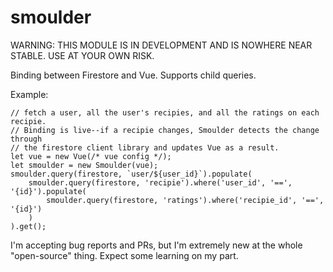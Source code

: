 # smoulder

WARNING: THIS MODULE IS IN DEVELOPMENT AND IS NOWHERE NEAR STABLE. USE AT YOUR OWN RISK.

Binding between Firestore and Vue. Supports child queries.

Example:

```
// fetch a user, all the user's recipies, and all the ratings on each recipie.
// Binding is live--if a recipie changes, Smoulder detects the change through
// the firestore client library and updates Vue as a result.
let vue = new Vue(/* vue config */);
let smoulder = new Smoulder(vue);
smoulder.query(firestore, `user/${user_id}`).populate(
    smoulder.query(firestore, 'recipie').where('user_id', '==', '{id}').populate(
        smoulder.query(firestore, 'ratings').where('recipie_id', '==', '{id}')
    )
).get();

```

I'm accepting bug reports and PRs, but I'm extremely new at the whole "open-source" thing. Expect some learning on my part.
